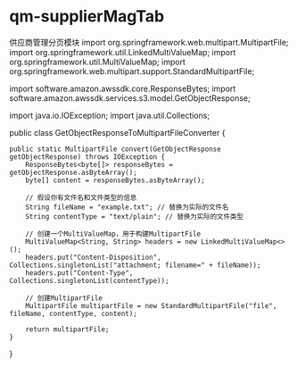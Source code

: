 # qm-supplierMagTab
供应商管理分页模块
import org.springframework.web.multipart.MultipartFile;
import org.springframework.util.LinkedMultiValueMap;
import org.springframework.util.MultiValueMap;
import org.springframework.web.multipart.support.StandardMultipartFile;

import software.amazon.awssdk.core.ResponseBytes;
import software.amazon.awssdk.services.s3.model.GetObjectResponse;

import java.io.IOException;
import java.util.Collections;

public class GetObjectResponseToMultipartFileConverter {

    public static MultipartFile convert(GetObjectResponse getObjectResponse) throws IOException {
        ResponseBytes<byte[]> responseBytes = getObjectResponse.asByteArray();
        byte[] content = responseBytes.asByteArray();
        
        // 假设你有文件名和文件类型的信息
        String fileName = "example.txt"; // 替换为实际的文件名
        String contentType = "text/plain"; // 替换为实际的文件类型
        
        // 创建一个MultiValueMap，用于构建MultipartFile
        MultiValueMap<String, String> headers = new LinkedMultiValueMap<>();
        headers.put("Content-Disposition", Collections.singletonList("attachment; filename=" + fileName));
        headers.put("Content-Type", Collections.singletonList(contentType));
        
        // 创建MultipartFile
        MultipartFile multipartFile = new StandardMultipartFile("file", fileName, contentType, content);
        
        return multipartFile;
    }
}
